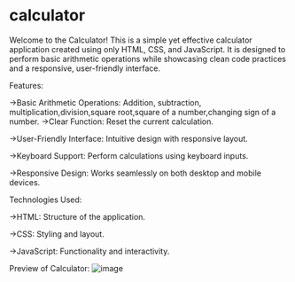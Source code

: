 # calculator

Welcome to the Calculator! This is a simple yet effective calculator application created using only HTML, CSS, and JavaScript. It is designed to perform basic arithmetic operations while showcasing clean code practices and a responsive, user-friendly interface.

Features:

->Basic Arithmetic Operations: Addition, subtraction, multiplication,division,square root,square of a number,changing sign of a number.
->Clear Function: Reset the current calculation.

->User-Friendly Interface: Intuitive design with responsive layout.

->Keyboard Support: Perform calculations using keyboard inputs.

->Responsive Design: Works seamlessly on both desktop and mobile devices.

Technologies Used:

->HTML: Structure of the application.

->CSS: Styling and layout.

->JavaScript: Functionality and interactivity.

Preview of Calculator:
![image](https://github.com/vasampavan/calculator/assets/162179032/7d8d1646-ba92-42c7-a477-72ae7d382d8e)
